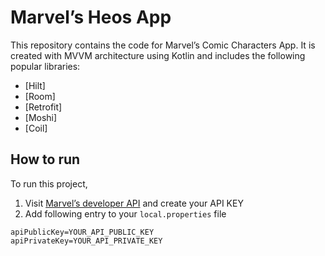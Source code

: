 # Marvel’s Heos  App

This repository contains the code for Marvel’s Comic Characters App. It is created with MVVM architecture using Kotlin and includes the following popular libraries:

- [Hilt]
- [Room]
- [Retrofit]
- [Moshi]
- [Coil]

## How to run
To run this project,

1. Visit [Marvel’s developer API](https://developer.marvel.com/docs) and create your API KEY
2. Add following entry to your `local.properties` file

```properties
apiPublicKey=YOUR_API_PUBLIC_KEY
apiPrivateKey=YOUR_API_PRIVATE_KEY

